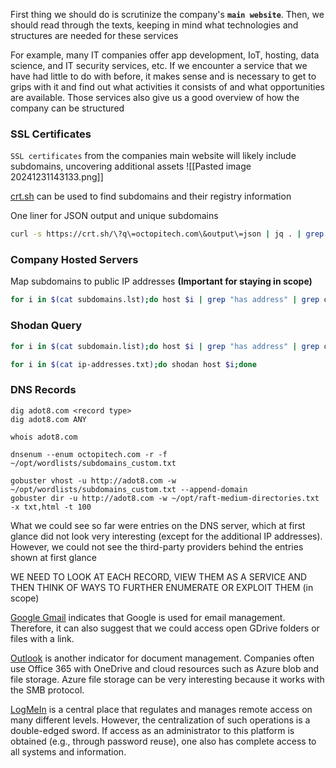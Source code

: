 First thing we should do is scrutinize the company's **`main website`**. Then, we should read through the texts, keeping in mind what technologies and structures are needed for these services

For example, many IT companies offer app development, IoT, hosting, data science, and IT security services, etc. If we encounter a service that we have had little to do with before, it makes sense and is necessary to get to grips with it and find out what activities it consists of and what opportunities are available. Those services also give us a good overview of how the company can be structured
### SSL Certificates
`SSL certificates` from the companies main website will likely include subdomains, uncovering additional assets
![[Pasted image 20241231143133.png]]

[crt.sh](https://crt.sh) can be used to find subdomains and their registry information

One liner for JSON output and unique subdomains
```bash
curl -s https://crt.sh/\?q\=octopitech.com\&output\=json | jq . | grep name | cut -d":" -f2 | grep -v "CN=" | cut -d'"' -f2 | awk '{gsub(/\\n/,"\n");}1;' | sort -u
```

### Company Hosted Servers
Map subdomains to public IP addresses **(Important for staying in scope)**
```bash
for i in $(cat subdomains.lst);do host $i | grep "has address" | grep octopitech.com | cut -d" " -f1,4;done
```

### Shodan Query
```bash
for i in $(cat subdomain.list);do host $i | grep "has address" | grep octopitech.com | cut -d" " -f4 >> ip-addresses.txt;done

for i in $(cat ip-addresses.txt);do shodan host $i;done
```

### DNS Records
```shell
dig adot8.com <record type>
dig adot8.com ANY

whois adot8.com

dnsenum --enum octopitech.com -r -f ~/opt/wordlists/subdomains_custom.txt

gobuster vhost -u http://adot8.com -w ~/opt/wordlists/subdomains_custom.txt --append-domain
gobuster dir -u http://adot8.com -w ~/opt/raft-medium-directories.txt -x txt,html -t 100
```

What we could see so far were entries on the DNS server, which at first glance did not look very interesting (except for the additional IP addresses). However, we could not see the third-party providers behind the entries shown at first glance

WE NEED TO LOOK AT EACH RECORD, VIEW THEM AS A SERVICE AND THEN THINK OF WAYS TO FURTHER ENUMERATE OR EXPLOIT THEM (in scope)

[Google Gmail](https://www.google.com/gmail/) indicates that Google is used for email management. Therefore, it can also suggest that we could access open GDrive folders or files with a link.

[Outlook](https://outlook.live.com/owa/) is another indicator for document management. Companies often use Office 365 with OneDrive and cloud resources such as Azure blob and file storage. Azure file storage can be very interesting because it works with the SMB protocol.

[LogMeIn](https://www.logmein.com/) is a central place that regulates and manages remote access on many different levels. However, the centralization of such operations is a double-edged sword. If access as an administrator to this platform is obtained (e.g., through password reuse), one also has complete access to all systems and information.